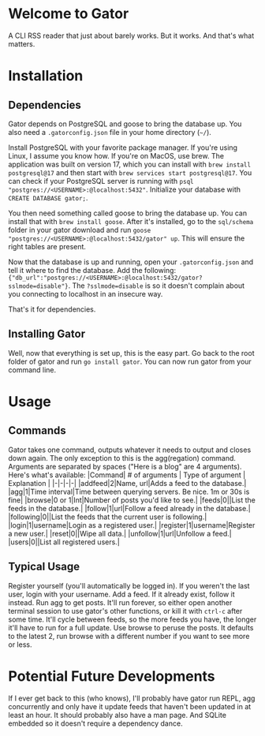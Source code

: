 # Welcome to Gator
A CLI RSS reader that just about barely works.
But it works. And that's what matters.

# Installation

## Dependencies
Gator depends on PostgreSQL and goose to bring the database up. You also need a ```.gatorconfig.json``` file in your home directory (```~/```).

Install PostgreSQL with your favorite package manager. If you're using Linux, I assume you know how. If you're on MacOS, use brew. The application
was built on version 17, which you can install with ```brew install postgresql@17``` and then start with ```brew services start postgresql@17```.
You can check if your PostgreSQL server is running with ```psql "postgres://<USERNAME>:@localhost:5432"```. Initialize your database with
```CREATE DATABASE gator;```. 

You then need something called goose to bring the database up. You can install that with ```brew install goose```. After it's installed, go to the
```sql/schema``` folder in your gator download and run ```goose "postgres://<USERNAME>:@localhost:5432/gator" up```. This will ensure the right tables
are present.

Now that the database is up and running, open your ```.gatorconfig.json``` and tell it where to find the database. Add the following:
```{"db_url":"postgres://<USERNAME>:@localhost:5432/gator?sslmode=disable"}```. The ```?sslmode=disable``` is so it doesn't complain about you connecting
to localhost in an insecure way.

That's it for dependencies. 
## Installing Gator
Well, now that everything is set up, this is the easy part. Go back to the root folder of gator and run ```go install gator```.
You can now run gator from your command line. 

# Usage

## Commands
Gator takes one command, outputs whatever it needs to output and closes down again. The only exception to this is the agg(regation) command.
Arguments are separated by spaces ("Here is a blog" are 4 arguments). Here's what's available:
|Command| # of arguments | Type of argument | Explanation |
|-|-|-|-|
|addfeed|2|Name, url|Adds a feed to the database.|
|agg|1|Time interval|Time between querying servers. Be nice. 1m or 30s is fine|
|browse|0 or 1|Int|Number of posts you'd like to see.|
|feeds|0||List the feeds in the database.|
|follow|1|url|Follow a feed already in the database.|
|following|0||List the feeds that the current user is following.|
|login|1|username|Login as a registered user.|
|register|1|username|Register a new user.|
|reset|0||Wipe all data.|
|unfollow|1|url|Unfollow a feed.|
|users|0||List all registered users.|

## Typical Usage
Register yourself (you'll automatically be logged in). If you weren't the last user, login with your username. Add a feed.
If it already exist, follow it instead. Run agg to get posts. It'll run forever, so either open another terminal session to use gator's other functions,
or kill it with ```ctrl-c``` after some time. It'll cycle between feeds, so the more feeds you have, the longer it'll have to run for a full update.
Use browse to peruse the posts. It defaults to the latest 2, run browse with a different number if you want to see more or less.

# Potential Future Developments
If I ever get back to this (who knows), I'll probably have gator run REPL, agg concurrently and only have it update feeds that haven't been updated in
at least an hour. It should probably also have a man page. And SQLite embedded so it doesn't require a dependency dance. 
